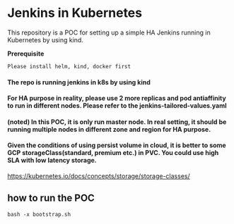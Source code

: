 # Jenkins in Kubernetes
This repository is a POC for setting up a simple HA Jenkins  running in Kubernetes by using kind.

**Prerequisite**

`Please install helm, kind, docker first`



#### The repo is running jenkins in k8s by using kind


#### For HA purpose in reality, please use 2 more replicas and pod antiaffinity to run in different nodes. Please refer to the jenkins-tailored-values.yaml 

#### (noted) In this POC, it is only run master node. In real setting, it should be running multiple nodes in different zone and region for HA purpose.

#### Given the conditions of using persist volume in cloud, it is better to some GCP storageClass(standard, premium etc.) in PVC. You could use high SLA with low latency storage.
https://kubernetes.io/docs/concepts/storage/storage-classes/



##  how to run the POC

`bash -x bootstrap.sh`




